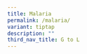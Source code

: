```yaml
---
title: Malaria
permalink: /malaria/
variant: tiptap
description: ""
third_nav_title: G to L
---
```

